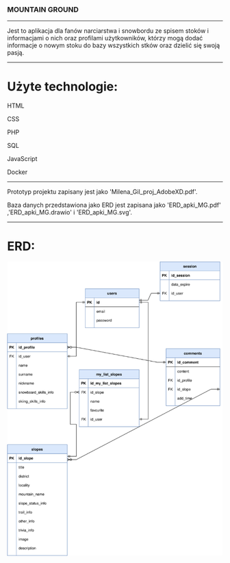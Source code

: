 ### MOUNTAIN GROUND
------------------------------------------------------------------------------

Jest to aplikacja dla fanów narciarstwa i snowbordu ze spisem stoków i informacjami o nich oraz profilami użytkowników, którzy mogą dodać informacje o nowym stoku 
do bazy wszystkich stków oraz dzielić się swoją pasją.

------------------------------------------------------------------------------
# Użyte technologie:

HTML

CSS

PHP

SQL

JavaScript

Docker

------------------------------------------------------------------------------
Prototyp projektu zapisany jest jako 'Milena_Gil_proj_AdobeXD.pdf'.

Baza danych przedstawiona jako ERD jest zapisana jako 'ERD_apki_MG.pdf' ,'ERD_apki_MG.drawio' i 'ERD_apki_MG.svg'.

------------------------------------------------------------------------------
# ERD:
![ERD schema](ERD_apki_MG.svg)
